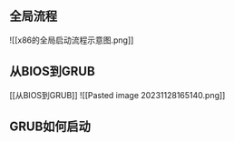 ## 全局流程
![[x86的全局启动流程示意图.png]]
## 从BIOS到GRUB
[[从BIOS到GRUB]]
![[Pasted image 20231128165140.png]]
## GRUB如何启动
